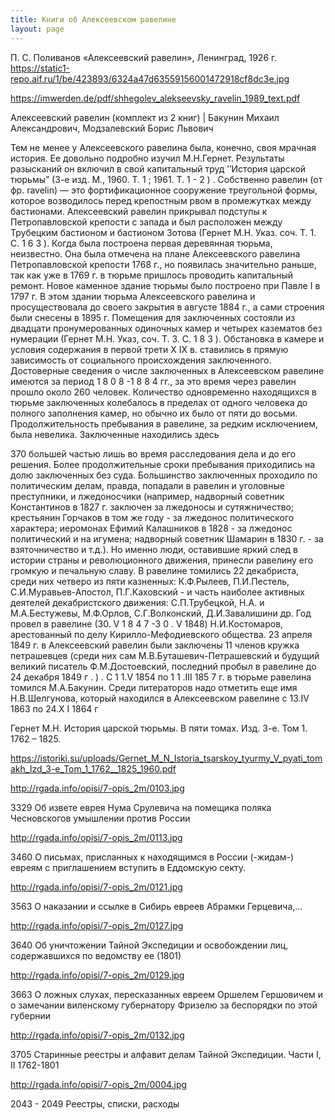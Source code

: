 ```yaml
---
title: Книги об Алексеевском равелине
layout: page
---
```


П. С. Поливанов «Алексеевский равелин», Ленинград, 1926 г.
https://static1-repo.aif.ru/1/be/423893/6324a47d63559156001472918cf8dc3e.jpg

https://imwerden.de/pdf/shhegolev_alekseevsky_ravelin_1989_text.pdf

Алексеевский равелин (комплект из 2 книг) | Бакунин Михаил Александрович, Модзалевский Борис Львович

Тем не менее
у Алексеевского равелина была, конечно, своя мрачная история. Ее
довольно подробно изучил М.Н.Гернет. Результаты разысканий он
включил в свой капитальный труд ’’История царской тюрьмы”
(3-е изд. М., 1960. T. 1 ; 1961. Т. 1 - 2 ) . Собственно равелин (от фр.
ravelin) — это фортификационное сооружение треугольной формы,
которое возводилось перед крепостным рвом в промежутках между
бастионами. Алексеевский равелин прикрывал подступы к Петропавловской крепости с запада и был расположен между Трубецким
бастионом и бастионом Зотова (Гернет М.Н. Указ. соч. T. 1. С. 1 6 3 ).
Когда была построена первая деревянная тюрьма, неизвестно. Она была отмечена на плане Алексеевского равелина Петропавловской крепости 1768 г., но появилась значительно раньше, так как уже в 1769 г.
в тюрьме пришлось проводить капитальный ремонт. Новое каменное
здание тюрьмы было построено при Павле I в 1797 г. В этом здании
тюрьма Алексеевского равелина и просуществовала до своего закрытия в августе 1884 г., а сами строения были снесены в 1895 г. Помещения для заключенных состояли из двадцати пронумерованных одиночных камер и четырех казематов без нумерации (Гернет М.Н. Указ,
соч. Т. 3. С. 1 8 3 ). Обстановка в камере и условия содержания в первой
трети X IX в. ставились в прямую зависимость от социального происхождения заключенного. Достоверные сведения о числе заключенных
в Алексеевском равелине имеются за период 1 8 0 8 -1 8 8 4 гг., за это
время через равелин прошло около 260 человек. Количество одновременно находящихся в тюрьме заключенных колебалось в пределах
от одного человека до полного заполнения камер, но обычно их было
от пяти до восьми. Продолжительность пребывания в равелине, за редким исключением, была невелика. Заключенные находились здесь

370
большей частью лишь во время расследования дела и до его решения.
Более продолжительные сроки пребывания приходились на долю
заключенных без суда. Большинство заключенных проходило по политическим делам, правда, попадали в равелин и уголовные преступники,
и лжедоносчики (например, надворный советник Константинов
в 1827 г. заключен за лжедоносы и сутяжничество; крестьянин Горчаков в том же году - за лжедонос политического характера; иеромонах
Ефимий Калашников в 1828 - за лжедонос политический и на игумена; надворный советник Шамарин в 1830 г. - за взяточничество и т.д.).
Но именно люди, оставившие яркий след в истории страны и революционного движения, принесли равелину его громкую и печальную
славу. В равелине томились 22 декабриста, среди них четверо из пяти
казненных: К.Ф.Рылеев, П.И.Пестель, С.И.Муравьев-Апостол, П.Г.Каховский - и часть наиболее активных деятелей декабристского движения: С.П.Трубецкой, Н.А. и М.А.Бестужевы, М.Ф.Орлов, С.Г.Волконский, Д.И.Завалишини др. Год провел в равелине (30. V 1 8 4 7 -3 0 . V 1848)
Н.И.Костомаров, арестованный по делу Кирилло-Мефодиевского общества. 23 апреля 1849 г. в Алексеевский равелин были заключены
11 членов кружка петрашевцев (среди них сам М.В.Буташевич-Петрашевский и будущий великий писатель Ф.М.Достоевский, последний
пробыл в равелине до 24 декабря 1849 г . ) . С 1 1.V 1854 по 1 1 .III 185 7 г.
в тюрьме равелина томился М.А.Бакунин. Среди литераторов надо
отметить еще имя Н.В.Шелгунова, который находился в Алексеевском
равелине с 13.IV 1863 по 24.X I 1864 г

Гернет М.Н. История царской тюрьмы. В пяти томах. Изд. 3-е. Том 1. 1762 – 1825.

https://istoriki.su/uploads/Gernet_M_N_Istoria_tsarskoy_tyurmy_V_pyati_tomakh_Izd_3-e_Tom_1_1762__1825_1960.pdf

http://rgada.info/opisi/7-opis_2m/0103.jpg

3329 Об извете еврея Нума Срулевича на помещика поляка Чесновскогов умышлении против России

http://rgada.info/opisi/7-opis_2m/0113.jpg

3460 О письмах, присланных к находящимся в России (-жидам-) евреям с приглашением вступить в Еддомскую секту.

http://rgada.info/opisi/7-opis_2m/0121.jpg

3563 О наказании и ссылке в Сибирь евреев Абрамки Герцевича,...

http://rgada.info/opisi/7-opis_2m/0127.jpg

3640 Об уничтожении Тайной Экспедиции и освобождении лиц, содержавшихся по ведомству ее (1801)

http://rgada.info/opisi/7-opis_2m/0129.jpg

3663 О ложных слухах, пересказанных евреем Оршелем Гершовичем и о замечании виленскому губернатору Фризелю за беспорядки по этой губернии

http://rgada.info/opisi/7-opis_2m/0132.jpg

3705 Старинные реестры и алфавит делам Тайной Экспедиции. Части I, II 1762-1801

http://rgada.info/opisi/7-opis_2m/0004.jpg

2043 - 2049 Реестры, списки, расходы
